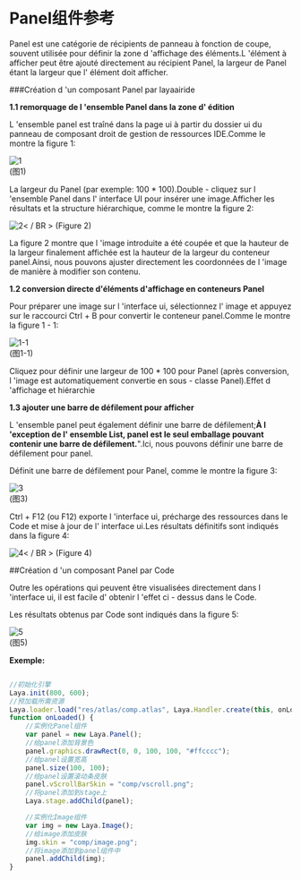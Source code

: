 # Panel组件参考

Panel est une catégorie de récipients de panneau à fonction de coupe, souvent utilisée pour définir la zone d 'affichage des éléments.L 'élément à afficher peut être ajouté directement au récipient Panel, la largeur de Panel étant la largeur que l' élément doit afficher.

###Création d 'un composant Panel par layaairide

**1.1 remorquage de l 'ensemble Panel dans la zone d' édition**

L 'ensemble panel est traîné dans la page ui à partir du dossier ui du panneau de composant droit de gestion de ressources IDE.Comme le montre la figure 1:

![1](img\1.gif)</br>(图1)


La largeur du Panel (par exemple: 100 * 100).Double - cliquez sur l 'ensemble Panel dans l' interface UI pour insérer une image.Afficher les résultats et la structure hiérarchique, comme le montre la figure 2:

![2](img\2.png)< / BR > (Figure 2)

La figure 2 montre que l 'image introduite a été coupée et que la hauteur de la largeur finalement affichée est la hauteur de la largeur du conteneur panel.Ainsi, nous pouvons ajuster directement les coordonnées de l 'image de manière à modifier son contenu.



**1.2 conversion directe d'éléments d'affichage en conteneurs Panel**

Pour préparer une image sur l 'interface ui, sélectionnez l' image et appuyez sur le raccourci Ctrl + B pour convertir le conteneur panel.Comme le montre la figure 1 - 1:

![1-1](img\1-1.png)</br>(图1-1)


Cliquez pour définir une largeur de 100 * 100 pour Panel (après conversion, l 'image est automatiquement convertie en sous - classe Panel).Effet d 'affichage et hiérarchie

**1.3 ajouter une barre de défilement pour afficher**

L 'ensemble panel peut également définir une barre de défilement;**À l 'exception de l' ensemble List, panel est le seul emballage pouvant contenir une barre de défilement.**".Ici, nous pouvons définir une barre de défilement pour panel.

Définit une barre de défilement pour Panel, comme le montre la figure 3:

![3](img\3.png)</br>(图3)


Ctrl + F12 (ou F12) exporte l 'interface ui, précharge des ressources dans le Code et mise à jour de l' interface ui.Les résultats définitifs sont indiqués dans la figure 4:

![4](img\4.gif)< / BR > (Figure 4)



##Création d 'un composant Panel par Code

Outre les opérations qui peuvent être visualisées directement dans l 'interface ui, il est facile d' obtenir l 'effet ci - dessus dans le Code.

Les résultats obtenus par Code sont indiqués dans la figure 5:

![5](img\5.gif)</br>(图5)


**Exemple:**


```typescript

//初始化引擎
Laya.init(800, 600);
//预加载所需资源
Laya.loader.load("res/atlas/comp.atlas", Laya.Handler.create(this, onLoaded));
function onLoaded() {
    //实例化Panel组件
    var panel = new Laya.Panel();
    //给panel添加背景色
    panel.graphics.drawRect(0, 0, 100, 100, "#ffcccc");
    //给panel设置宽高
    panel.size(100, 100);
    //给panel设置滚动条皮肤
    panel.vScrollBarSkin = "comp/vscroll.png";
    //将panel添加到stage上
    Laya.stage.addChild(panel);

    //实例化Image组件
    var img = new Laya.Image();
    //给image添加皮肤
    img.skin = "comp/image.png";
    //将image添加到panel组件中
    panel.addChild(img);
}
```


